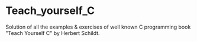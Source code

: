 # Teach_yourself_C
Solution of all the examples &amp; exercises of well known C programming book "Teach Yourself C" by Herbert Schildt.
